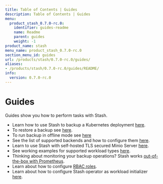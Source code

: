 ```yaml
---
title: Table of Contents | Guides
description: Table of Contents | Guides
menu:
  product_stash_0.7.0-rc.0:
    identifier: guides-readme
    name: Readme
    parent: guides
    weight: -1
product_name: stash
menu_name: product_stash_0.7.0-rc.0
section_menu_id: guides
url: /products/stash/0.7.0-rc.0/guides/
aliases:
- /products/stash/0.7.0-rc.0/guides/README/
info:
  version: 0.7.0-rc.0
---
```


# Guides

Guides show you how to perform tasks with Stash.

- Learn how to use Stash to backup a Kubernetes deployment [here](/products/stash/0.7.0-rc.0/guides/backup).
- To restore a backup see [here](/products/stash/0.7.0-rc.0/guides/restore).
- To run backup in offline mode see [here](/products/stash/0.7.0-rc.0/guides/offline_backup)
- See the list of supported backends and how to configure them [here](/products/stash/0.7.0-rc.0/guides/backends).
- Learn to use Stash with self-hosted TLS secured Minio Server [here](/products/stash/0.7.0-rc.0/guides/minio_server).
- See working examples for supported workload types [here](/products/stash/0.7.0-rc.0/guides/workloads).
- Thinking about monitoring your backup operations? Stash works [out-of-the-box with Prometheus](/products/stash/0.7.0-rc.0/guides/monitoring).
- Learn about how to configure [RBAC roles](/products/stash/0.7.0-rc.0/guides/rbac).
- Learn about how to configure Stash operator as workload initializer [here](/products/stash/0.7.0-rc.0/guides/initializer).
